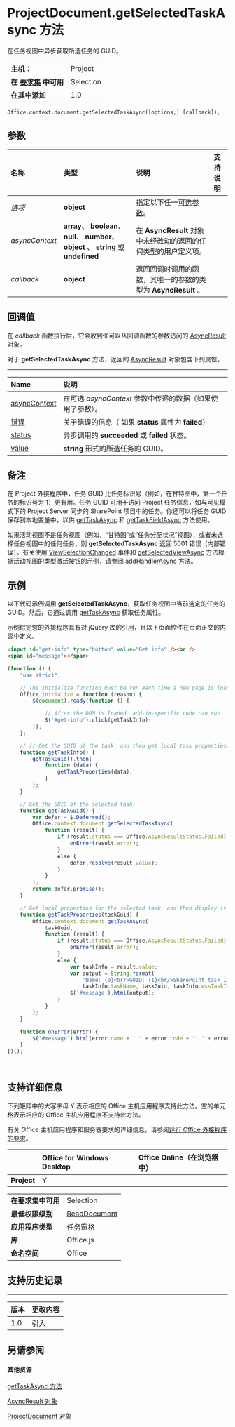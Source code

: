 
# ProjectDocument.getSelectedTaskAsync 方法
在任务视图中异步获取所选任务的 GUID。

|||
|:-----|:-----|
|**主机：**|Project|
|**在 [要求集](../../docs/overview/specify-office-hosts-and-api-requirements.md) 中可用**|Selection|
|**在其中添加**|1.0|

```
Office.context.document.getSelectedTaskAsync([options,] [callback]);
```


## 参数



|**名称**|**类型**|**说明**|**支持说明**|
|:-----|:-----|:-----|:-----|
| _选项_|**object**|指定以下任一[可选参数](../../docs/develop/asynchronous-programming-in-office-add-ins.md#passing-optional-parameters-to-asynchronous-methods)。||
| _asyncContext_|**array**、 **boolean**、 **null**、 **number**、 **object** 、 **string** 或 **undefined**|在  **AsyncResult** 对象中未经改动的返回的任何类型的用户定义项。||
| _callback_|**object**|返回回调时调用的函数，其唯一的参数的类型为  **AsyncResult** 。||

## 回调值

在 _callback_ 函数执行后，它会收到你可以从回调函数的参数访问的 [AsyncResult](../../reference/shared/asyncresult.md) 对象。

对于 **getSelectedTaskAsync** 方法，返回的 [AsyncResult](../../reference/shared/asyncresult.md) 对象包含下列属性。


****


|**Name**|**说明**|
|:-----|:-----|
|[asyncContext](../../reference/shared/asyncresult.asynccontext.md)|在可选  _asyncContext_ 参数中传递的数据（如果使用了参数）。|
|[错误](../../reference/shared/asyncresult.error.md)|关于错误的信息（ 如果  **status** 属性为 **failed**）|
|[status](../../reference/shared/asyncresult.status.md)|异步调用的  **succeeded** 或 **failed** 状态。|
|[value](../../reference/shared/asyncresult.value.md)|**string** 形式的所选任务的 GUID。|

## 备注

在 Project 外接程序中，任务 GUID 比任务标识号（例如，在甘特图中，第一个任务的标识号为 **1**）更有用。任务 GUID 可用于访问 Project 任务信息，如与可见模式下的 Project Server 同步的 SharePoint 项目中的任务。你还可以将任务 GUID 保存到本地变量中，以供 [getTaskAsync](../../reference/shared/projectdocument.gettaskasync.md) 和 [getTaskFieldAsync](../../reference/shared/projectdocument.gettaskfieldasync.md) 方法使用。

如果活动视图不是任务视图（例如，“甘特图”或“任务分配状况”视图），或者未选择任务视图中的任何任务，则 **getSelectedTaskAsync** 返回 5001 错误（内部错误）。有关使用 [ViewSelectionChanged](../../reference/shared/projectdocument.addhandlerasync.md) 事件和 [getSelectedViewAsync](../../reference/shared/projectdocument.viewselectionchanged.event.md) 方法根据活动视图的类型激活按钮的示例，请参阅 [addHandlerAsync 方法](../../reference/shared/projectdocument.getselectedviewasync.md)。


## 示例

以下代码示例调用 **getSelectedTaskAsync**，获取任务视图中当前选定的任务的 GUID。然后，它通过调用 [getTaskAsync](../../reference/shared/projectdocument.gettaskasync.md) 获取任务属性。

示例假定您的外接程序具有对 jQuery 库的引用，且以下页面控件在页面正文的内容中定义。




```HTML
<input id="get-info" type="button" value="Get info" /><br />
<span id="message"></span>
```




```js
(function () {
    "use strict";

    // The initialize function must be run each time a new page is loaded.
    Office.initialize = function (reason) {
        $(document).ready(function () {

            // After the DOM is loaded, add-in-specific code can run.
            $('#get-info').click(getTaskInfo);
        });
    };

    // // Get the GUID of the task, and then get local task properties.
    function getTaskInfo() {
        getTaskGuid().then(
            function (data) {
                getTaskProperties(data);
            }
        );
    }

    // Get the GUID of the selected task.
    function getTaskGuid() {
        var defer = $.Deferred();
        Office.context.document.getSelectedTaskAsync(
            function (result) {
                if (result.status === Office.AsyncResultStatus.Failed) {
                    onError(result.error);
                }
                else {
                    defer.resolve(result.value);
                }
            }
        );
        return defer.promise();
    }

    // Get local properties for the selected task, and then display it in the add-in.
    function getTaskProperties(taskGuid) {
        Office.context.document.getTaskAsync(
            taskGuid,
            function (result) {
                if (result.status === Office.AsyncResultStatus.Failed) {
                    onError(result.error);
                }
                else {
                    var taskInfo = result.value;
                    var output = String.format(
                        'Name: {0}<br/>GUID: {1}<br/>SharePoint task ID: {2}<br/>Resource names: {3}',
                        taskInfo.taskName, taskGuid, taskInfo.wssTaskId, taskInfo.resourceNames);
                    $('#message').html(output);
                }
            }
        );
    }

    function onError(error) {
        $('#message').html(error.name + ' ' + error.code + ': ' + error.message);
    }
})();

    


```


## 支持详细信息


下列矩阵中的大写字母 Y 表示相应的 Office 主机应用程序支持此方法。空的单元格表示相应的 Office 主机应用程序不支持此方法。

有关 Office 主机应用程序和服务器要求的详细信息，请参阅[运行 Office 外接程序的要求](../../docs/overview/requirements-for-running-office-add-ins.md)。


||**Office for Windows Desktop**|**Office Online（在浏览器中）**|
|:-----|:-----|:-----|
|**Project**|Y||

|||
|:-----|:-----|
|**在要求集中可用**|Selection|
|**最低权限级别**|[ReadDocument](../../docs/develop/requesting-permissions-for-api-use-in-content-and-task-pane-add-ins.md)|
|**应用程序类型**|任务窗格|
|**库**|Office.js|
|**命名空间**|Office|

## 支持历史记录



****


|**版本**|**更改内容**|
|:-----|:-----|
|1.0|引入|

## 另请参阅



#### 其他资源


[getTaskAsync 方法](../../reference/shared/projectdocument.gettaskasync.md)

[AsyncResult 对象](../../reference/shared/asyncresult.md)

[ProjectDocument 对象](../../reference/shared/projectdocument.projectdocument.md)
